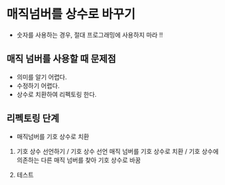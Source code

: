 # 매직넘버를 상수로 바꾸기

- 숫자를 사용하는 경우, 절대 프로그래밍에 사용하지 마라 !!

## 매직 넘버를 사용할 때 문제점

- 의미를 알기 어렵다.
- 수정하기 어렵다.
- 상수로 치환하여 리펙토링 한다.

## 리펙토링 단계

- 매직넘버를 기호 상수로 치환

1. 기호 상수 선언하기 / 기호 상수 선언 매직 넘버를 기호 상수로 치환 / 기호 상수에 의존하는 다른 매직 넘버를 찾아 기호 상수로 바꿈

2. 테스트

